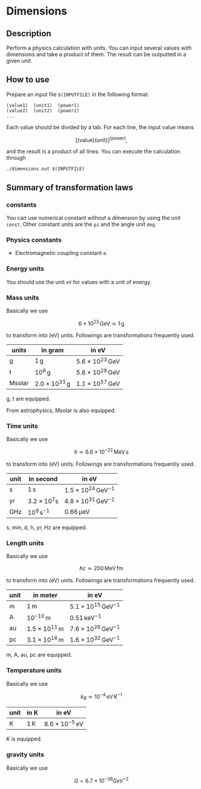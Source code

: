 
# Dimensions

## Description

Perform a physics calculation with units.
You can input several values with dimensions and take a product of them.
The result can be outputted in a given unit.

## How to use

Prepare an input file `$(INPUTFILE)` in the following format.

```
(value1)  (unit1)  (power1)
(value2)  (unit2)  (power2)
...
```

Each value should be divided by a tab.
For each line, the input value means

$$
\left[ \mathrm{(value)} \mathrm{(unit)} \right]^{\mathrm{(power)}},
$$

and the result is a product of all lines.
You can execute the calculation through

```
./dimensions.out $(INPUTFILE)
```

## Summary of transformation laws

### constants

You can use numerical constant without a dimension by using the unit `const`.
Other constant units are the `pi` and the angle unit `deg`.

### Physics constants

- Electromagnetic coupling constant `e`.

### Energy units

You should use the unit `eV` for values with a unit of energy.

### Mass units

Basically we use

$$
6\times 10^{23} \,\mathrm{GeV} \simeq 1\,\mathrm{g}
$$

to transform into (eV) units. Followings are transformations frequently used.

| units | in gram | in eV |
|---|---|---|
| g | $1\,\mathrm{g}$ | $5.6\times 10^{23}\,\mathrm{GeV}$  |
| t | $10^6\,\mathrm{g}$ | $5.6\times 10^{29}\,\mathrm{GeV}$ |
| Msolar | $2.0 \times 10^{33}\,\mathrm{g}$ | $1.1 \times 10^{57}\,\mathrm{GeV}$ |

g, t are equipped.

From astrophysics, Msolar is also equipped.

### Time units

Basically we use

``` math
\hbar \simeq 6.6 \times 10^{-22} \,\mathrm{MeV}\,\mathrm{s}
```

to transform into (eV) units.
Followings are transformations frequently used.

| unit  |  in second  | in eV |
|--|--|--|
| s | $1\,\mathrm{s}$ | $1.5\times 10^{24}\,\mathrm{GeV}^{-1}$ |
| yr | $3.2\times 10^7 \mathrm{s}$ | $4.8\times 10^{31}\,\mathrm{GeV}^{-1}$ |
| GHz | $10^9\,\mathrm{s}^{-1}$ | $0.66\,\mathrm{\mu eV}$ |

s, min, d, h, yr, Hz are equipped.

### Length units

Basically we use

``` math
\hbar c \simeq 200\,\mathrm{MeV}\,\mathrm{fm}
```
to transform into (eV) units.
Followings are transformations frequently used.

| unit | in meter | in eV |
|--|---|--|
| m | $1\,\mathrm{m}$ | $5.1\times 10^{15}\,\mathrm{GeV}^{-1}$ |
| A | $10^{-10}\,\mathrm{m}$ | $0.51\,\mathrm{keV}^{-1}$ |
| au | $1.5\times 10^{11}\,\mathrm{m}$ | $7.6\times 10^{26}\,\mathrm{GeV}^{-1}$ |
| pc | $3.1\times 10^{16}\,\mathrm{m}$ | $1.6\times 10^{32}\,\mathrm{GeV}^{-1}$ |

m, A, au, pc are equipped.

### Temperature units

Basically we use

$$
k_B \simeq 10^{-4}\,\mathrm{eV}\,\mathrm{K}^{-1}
$$

| unit | in $\mathrm{K}$ | in eV |
|--|---|--|
| K | $1\,\mathrm{K}$ | $8.6\times 10^{-5}\,\mathrm{eV}$ |

K is equipped.

### gravity units

Basically we use

$$
G = 6.7 \times 10^{-39} GeV^{-2}
$$
